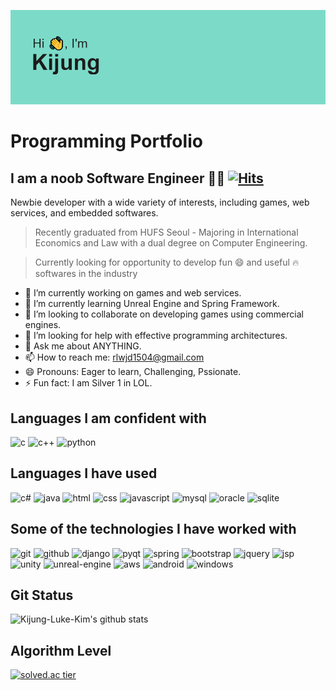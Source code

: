 ![header](https://github.com/Kijung-Luke-Kim/Kijung-Luke-Kim/blob/main/header.png?raw=true)

# Programming Portfolio
<!--
- 한국어 ver. [김기정 종합 포트폴리오.pdf](https://github.com/Kijung-Luke-Kim/Kijung-Luke-Kim/blob/main/%EC%A2%85%ED%95%A9%ED%8F%AC%ED%8A%B8%ED%8F%B4%EB%A6%AC%EC%98%A4.pdf)
-->
## I am a noob Software Engineer  👨‍💻 [![Hits](https://hits.seeyoufarm.com/api/count/incr/badge.svg?url=https%3A%2F%2Fgithub.com%2FKijung-Luke-Kim&count_bg=%2379C83D&title_bg=%23555555&icon=&icon_color=%23E7E7E7&title=hits&edge_flat=false)](https://hits.seeyoufarm.com)

Newbie developer with a wide variety of interests, including games, web services, and embedded softwares. 

> Recently graduated from HUFS Seoul - Majoring in International Economics and Law with a dual degree on Computer Engineering.

> Currently looking for opportunity to develop fun 😄 and useful 🔥 softwares in the industry

- 🔭 I’m currently working on games and web services.
- 🌱 I’m currently learning Unreal Engine and Spring Framework.
- 👯 I’m looking to collaborate on developing games using commercial engines.
- 🤔 I’m looking for help with effective programming architectures.
- 💬 Ask me about ANYTHING.
- 📫 How to reach me: rlwjd1504@gmail.com
- 😄 Pronouns: Eager to learn, Challenging, Pssionate.
- ⚡ Fun fact: I am Silver 1 in LOL.

## Languages I am confident with

![c](https://user-images.githubusercontent.com/55977034/111595716-bfe0cd80-880f-11eb-9bf9-2fa7de445c64.png)
![c++](https://user-images.githubusercontent.com/55977034/111595720-c111fa80-880f-11eb-9652-468046d8af84.png)
![python](https://user-images.githubusercontent.com/55977034/111595729-c2dbbe00-880f-11eb-9e23-8cda559fde7f.png)

## Languages I have used

![c#](https://user-images.githubusercontent.com/55977034/111595731-c2dbbe00-880f-11eb-94ed-5e8f0c1af6d1.png)
![java](https://user-images.githubusercontent.com/55977034/111595723-c1aa9100-880f-11eb-970a-499c03659979.png)
![html](https://user-images.githubusercontent.com/55977034/111595722-c1aa9100-880f-11eb-846d-a4fc4c897df3.png)
![css](https://user-images.githubusercontent.com/55977034/111595721-c111fa80-880f-11eb-80f5-86636897c373.png)
![javascript](https://user-images.githubusercontent.com/55977034/111595724-c2432780-880f-11eb-8329-1aa21767ee98.png)
![mysql](https://user-images.githubusercontent.com/55977034/111595726-c2432780-880f-11eb-92e2-2a9b853f0c82.png)
![oracle](https://user-images.githubusercontent.com/55977034/111595727-c2432780-880f-11eb-860c-0642925dd276.png)
![sqlite](https://user-images.githubusercontent.com/55977034/111596537-9f654300-8810-11eb-91d4-3a3496959255.png)

## Some of the technologies I have worked with

![git](https://user-images.githubusercontent.com/55977034/111595894-f0286c00-880f-11eb-9056-e0f8c616b09e.png)
![github](https://user-images.githubusercontent.com/55977034/111595897-f0c10280-880f-11eb-8597-4cbf63f87e52.png)
![django](https://user-images.githubusercontent.com/55977034/111595889-ef8fd580-880f-11eb-80a1-9a8b08857261.png)
![pyqt](https://user-images.githubusercontent.com/55977034/111595905-f1599900-880f-11eb-8d03-f0444fd981c2.png)
![spring](https://user-images.githubusercontent.com/55977034/111595907-f1f22f80-880f-11eb-8a93-8a13af2c1de7.png)
![bootstrap](https://user-images.githubusercontent.com/55977034/111611852-3dacd500-8820-11eb-9003-04944e49e2da.png)
![jquery](https://user-images.githubusercontent.com/55977034/111595900-f0c10280-880f-11eb-8155-b3e6821c770d.png)
![jsp](https://user-images.githubusercontent.com/55977034/111595902-f1599900-880f-11eb-9bf6-631180c7faba.png)
![unity](https://user-images.githubusercontent.com/55977034/111595911-f1f22f80-880f-11eb-8d15-bb353962f5ac.png)
![unreal-engine](https://user-images.githubusercontent.com/55977034/111595913-f28ac600-880f-11eb-8f9a-eab9df4aaa0b.png)
![aws](https://user-images.githubusercontent.com/55977034/111596436-8066b100-8810-11eb-959b-578ee3e5285b.png)
![android](https://user-images.githubusercontent.com/55977034/111596691-c6bc1000-8810-11eb-8671-663c19f42846.png)
![windows](https://user-images.githubusercontent.com/55977034/111596747-d89db300-8810-11eb-9ccd-1f6945de89d1.png)

## Git Status
![Kijung-Luke-Kim's github stats](https://github-readme-stats.vercel.app/api?username=Kijung-Luke-Kim&show_icons=true)


## Algorithm Level

[![solved.ac tier](http://mazassumnida.wtf/api/generate_badge?boj=rlwjd1504)](https://solved.ac/rlwjd1504)

<!--
**Kijung-Luke-Kim/Kijung-Luke-Kim** is a ✨ _special_ ✨ repository because its `README.md` (this file) appears on your GitHub profile.

Here are some ideas to get you started:

- 🔭 I’m currently working on games and web services.
- 🌱 I’m currently learning Unreal Engine and Spring Framework.
- 👯 I’m looking to collaborate on developing games using commercial engines.
- 🤔 I’m looking for help with effective programming architectures.
- 💬 Ask me about ANYTHING.
- 📫 How to reach me: rlwjd1504@gmail.com
- 😄 Pronouns: Eager to learn, Challenging, Pssionate.
- ⚡ Fun fact: I am Silver 2 in LOL.
-->
